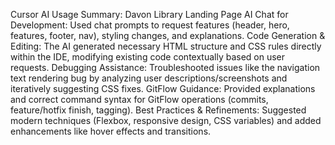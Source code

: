 Cursor AI Usage Summary: Davon Library Landing Page
AI Chat for Development: Used chat prompts to request features (header, hero, features, footer, nav), styling changes, and explanations.
Code Generation & Editing: The AI generated necessary HTML structure and CSS rules directly within the IDE, modifying existing code contextually based on user requests.
Debugging Assistance: Troubleshooted issues like the navigation text rendering bug by analyzing user descriptions/screenshots and iteratively suggesting CSS fixes.
GitFlow Guidance: Provided explanations and correct command syntax for GitFlow operations (commits, feature/hotfix finish, tagging).
Best Practices & Refinements: Suggested modern techniques (Flexbox, responsive design, CSS variables) and added enhancements like hover effects and transitions.